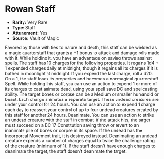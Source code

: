 # Rowan Staff

- **Rarity:** Very Rare
- **Type:** Staff
- **Attunement:** Yes
- **Source:** Vault of Magic

Favored by those with ties to nature and death, this staff can be wielded as a magic quarterstaff that grants a +1 bonus to attack and damage rolls made with it. While holding it, you have an advantage on saving throws against spells. The staff has 10 charges for the following properties. It regains 1d4 + 1 expended charges daily at midnight, though it regains all its charges if it is bathed in moonlight at midnight. If you expend the last charge, roll a d20. On a 1, the staff loses its properties and becomes a nonmagical quarterstaff. Spell. While holding this staff, you can use an action to expend 1 or more of its charges to cast animate dead, using your spell save DC and spellcasting ability. The target bones or corpse can be a Medium or smaller humanoid or beast. Each charge animates a separate target. These undead creatures are under your control for 24 hours. You can use an action to expend 1 charge each day to reassert your control of up to four undead creatures created by this staff for another 24 hours. Deanimate. You can use an action to strike an undead creature with the staff in combat. If the attack hits, the target must succeed on a DC 17 Constitution saving throw or revert to an inanimate pile of bones or corpse in its space. If the undead has the Incorporeal Movement trait, it is destroyed instead. Deanimating an undead creature expends a number of charges equal to twice the challenge rating of the creature (minimum of 1). If the staff doesn’t have enough charges to deanimate the target, the staff doesn’t deanimate the target.
